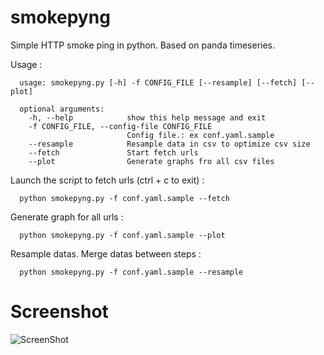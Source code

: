 # smokepyng

Simple HTTP smoke ping in python. Based on panda timeseries.

Usage :

```
  usage: smokepyng.py [-h] -f CONFIG_FILE [--resample] [--fetch] [--plot]
  
  optional arguments:
    -h, --help            show this help message and exit
    -f CONFIG_FILE, --config-file CONFIG_FILE
                          Config file.: ex conf.yaml.sample
    --resample            Resample data in csv to optimize csv size
    --fetch               Start fetch urls
    --plot                Generate graphs fro all csv files
```

Launch the script to fetch urls (ctrl + c to exit) :

```
  python smokepyng.py -f conf.yaml.sample --fetch
```

Generate graph for all urls :

```
  python smokepyng.py -f conf.yaml.sample --plot
```

Resample datas. Merge datas between steps :

```
  python smokepyng.py -f conf.yaml.sample --resample
```


Screenshot
==========

![ScreenShot](https://raw.githubusercontent.com/shaftmx/smokepyng/master/screenshot/google.png)

